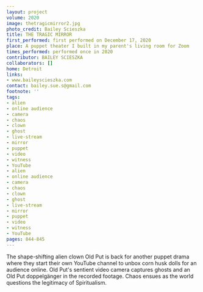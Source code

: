 ```yaml
---
layout: project
volume: 2020
image: thetragicmirror2.jpg
photo_credit: Bailey Scieszka
title: THE TRAGIC MIRROR
first_performed: first performed on December 17, 2020
place: A puppet theater I built in my parent's living room for Zoom
times_performed: performed once in 2020
contributor: BAILEY SCIESZKA
collaborators: []
home: Detroit
links:
- www.baileyscieszka.com
contact: bailey.sue.s@gmail.com
footnote: ''
tags:
- alien
- online audience
- camera
- chaos
- clown
- ghost
- live-stream
- mirror
- puppet
- video
- witness
- YouTube
- alien
- online audience
- camera
- chaos
- clown
- ghost
- live-stream
- mirror
- puppet
- video
- witness
- YouTube
pages: 844-845
---
```


The shape-shifting alien clown Old Put is back for another puppet drama where they start their own YouTube channel to unbox corn husk dolls for an audience online. Old Put's sentient video camera captures ghosts and an Old Put doppelgänger in the recorded footage. Chaos ensues as the world questions the legitimacy of Spiritualism.